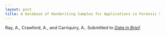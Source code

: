 ```yaml
---
layout: post
title: A Database of Handwriting Samples for Applications in Forensic Statistics
---
```


Ray, A., Crawford, A., and Carriquiry, A.. Submitted to [*Data in Brief*](https://www.journals.elsevier.com/data-in-brief).


<object data="{{ site.baseurl }}/images/BerryCrawford_ClusteringHandwriting.pdf" width="750px" height="750px">
    <embed src="{{ site.baseurl }}/images/BerryCrawford_ClusteringHandwriting.pdf">
    </embed>
</object>

